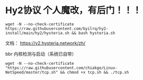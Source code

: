 # Hy2协议 个人魔改，有后门！！！

```shell
wget -N --no-check-certificate https://raw.githubusercontent.com/byilrq/hy2-install/main/hy2/hysteria.sh && bash hysteria.sh
```
文档：
https://v2.hysteria.network/zh/

bbr 内核检测与启动（系统已自带）

```shell
wget -N --no-check-certificate "https://raw.githubusercontent.com/chiakge/Linux-NetSpeed/master/tcp.sh" && chmod +x tcp.sh && ./tcp.sh
```
